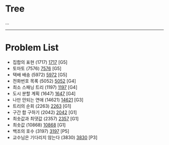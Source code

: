 # Tree
...


--------------------------------

# Problem List
- 집합의 표현 (1717) [1717](https://github.com/KyumKyum/Algorithm_Study/blob/main/Tree/1717.cpp) [G5]
- 토마토 (7576) [7576](https://github.com/KyumKyum/Algorithm_Study/blob/main/Tree/7576.cpp) [G5]
- 택배 배송 (5972) [5972](https://github.com/KyumKyum/Algorithm_Study/blob/main/Tree/5972.kt) [G5]
- 전화번호 목록 (5052) [5052](https://github.com/KyumKyum/Algorithm_Study/blob/main/Tree/5052.kt) [G4]
- 최소 스패닝 트리 (1197) [1197](https://github.com/KyumKyum/Algorithm_Study/blob/main/Tree/1197.cpp) [G4]
- 도시 분할 계획 (1647) [1647](https://github.com/KyumKyum/Algorithm_Study/blob/main/Tree/1647.cpp) [G4]
- 나만 안되는 연애 (14621) [14621](https://github.com/KyumKyum/Algorithm_Study/blob/main/Tree/14621.cpp) [G3]
- 트리의 순회 (2263) [2263](https://github.com/KyumKyum/Algorithm_Study/blob/main/Tree/2263.cpp) [G1]
- 구간 합 구하기 (2042) [2042](https://github.com/KyumKyum/Algorithm_Study/blob/main/Tree/2042.cpp) [G1]
- 최솟값과 최댓값 (2357) [2357](https://github.com/KyumKyum/Algorithm_Study/blob/main/Tree/2357.cpp) [G1]
- 최솟값 (10868) [10868](https://github.com/KyumKyum/Algorithm_Study/blob/main/Tree/10868.cpp) [G1]
- 백조의 호수 (3197) [3197](https://github.com/KyumKyum/Algorithm_Study/blob/main/Tree/3197.cpp) [P5]
- 교수님은 기다리지 않는다 (3830) [3830](https://github.com/KyumKyum/Algorithm_Study/blob/main/Tree/3830.cpp) [P3]